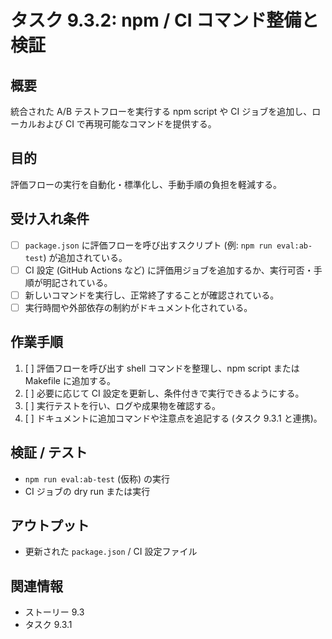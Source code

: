 # タスク 9.3.2: npm / CI コマンド整備と検証

## 概要
統合された A/B テストフローを実行する npm script や CI ジョブを追加し、ローカルおよび CI で再現可能なコマンドを提供する。

## 目的
評価フローの実行を自動化・標準化し、手動手順の負担を軽減する。

## 受け入れ条件
- [ ] `package.json` に評価フローを呼び出すスクリプト (例: `npm run eval:ab-test`) が追加されている。
- [ ] CI 設定 (GitHub Actions など) に評価用ジョブを追加するか、実行可否・手順が明記されている。
- [ ] 新しいコマンドを実行し、正常終了することが確認されている。
- [ ] 実行時間や外部依存の制約がドキュメント化されている。

## 作業手順
1. [ ] 評価フローを呼び出す shell コマンドを整理し、npm script または Makefile に追加する。
2. [ ] 必要に応じて CI 設定を更新し、条件付きで実行できるようにする。
3. [ ] 実行テストを行い、ログや成果物を確認する。
4. [ ] ドキュメントに追加コマンドや注意点を追記する (タスク 9.3.1 と連携)。

## 検証 / テスト
- `npm run eval:ab-test` (仮称) の実行
- CI ジョブの dry run または実行

## アウトプット
- 更新された `package.json` / CI 設定ファイル

## 関連情報
- ストーリー 9.3
- タスク 9.3.1

